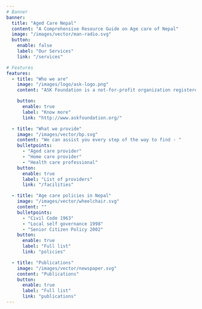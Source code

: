```yaml
---
# Banner
banner:
  title: "Aged Care Nepal"
  content: "A Comprehensive Resource Guide on Age care of Nepal"
  image: "/images/vector/man-radio.svg"
  button:
    enable: false
    label: "Our Services"
    link: "/services"

# Features
features:
  - title: "Who we are"
    image: "/images/logo/ask-logo.png"
    content: "ASK Foundation is a not-for-profit organization registered under Company act 2063 in Nepal. Committed to serving the community, ASK Foundation focuses on various initiatives, with a notable dedication to enhancing geriatric health and well-being among Nepal's elderly population."

    button:
      enable: true
      label: "Know more"
      link: "http://www.askfoundation.org/"

  - title: "What we provide"
    image: "/images/vector/bp.svg"
    content: "We can assist you every step of the way to find - "
    bulletpoints:
      - "Aged care provider"
      - "Home care provider"
      - "Health care professional"
    button:
      enable: true
      label: "List of providers"
      link: "/facilities"

  - title: "Age care policies in Nepal"
    image: "/images/vector/wheelchair.svg"
    content: ""
    bulletpoints:
      - "Civil Code 1963"
      - "Local self governance 1998"
      - "Senior Citizen Policy 2002"
    button:
      enable: true
      label: "Full list"
      link: "policies"

  - title: "Publications"
    image: "/images/vector/newspaper.svg"
    content: "Publications"
    button:
      enable: true
      label: "Full list"
      link: "publications"      
---
```

